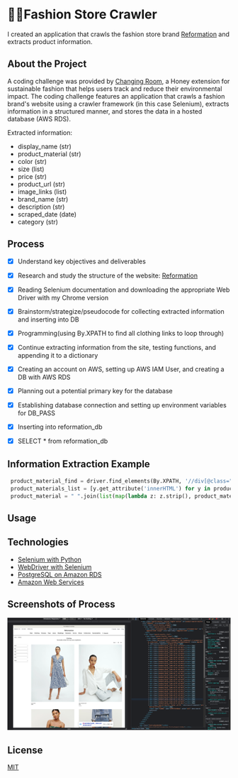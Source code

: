 # 👘👗Fashion Store Crawler

I created an application that crawls the fashion store brand [Reformation](https://reformation.com/) and extracts product information. 

## About the Project

A coding challenge was provided by [Changing Room](https://changingroom.eco/), a Honey extension for sustainable fashion that helps users track and reduce their environmental impact. The coding challenge features an application that crawls a fashion brand's website using a crawler framework (in this case Selenium), extracts information in a structured manner, and stores the data in a hosted database (AWS RDS).

Extracted information:
* display_name (str)
* product_material (str)
* color (str)
* size (list)
* price (str)
* product_url (str)
* image_links (list)
* brand_name (str)
* description (str)
* scraped_date (date)
* category (str)

## Process
* [x] Understand key objectives and deliverables
* [x] Research and study the structure of the website: [Reformation](https://reformation.com/)
* [x] Reading Selenium documentation and downloading the appropriate Web Driver with my Chrome version
* [x] Brainstorm/strategize/pseudocode for collecting extracted information and inserting into DB
* [x] Programming(using By.XPATH to find all clothing links to loop through)
* [x] Continue extracting information from the site, testing functions, and appending it to a dictionary
* [x] Creating an account on AWS, setting up AWS IAM User, and creating a DB with AWS RDS
* [x] Planning out a potential primary key for the database
* [x] Establishing database connection and setting up environment variables for DB_PASS
* [x] Inserting into reformation_db
* [x] SELECT * from reformation_db


## Information Extraction Example
```python
 product_material_find = driver.find_elements(By.XPATH, '//div[@class="margin-b--15"]')
 product_materials_list = [y.get_attribute('innerHTML') for y in product_material_find]
 product_material = " ".join(list(map(lambda z: z.strip(), product_materials_list)))
```

## Usage

## Technologies
* [Selenium with Python](https://selenium-python.readthedocs.io/ "Selenium with Python Docs")
* [WebDriver with Selenium](https://www.selenium.dev/documentation/webdriver/)
* [PostgreSQL on Amazon RDS](https://docs.aws.amazon.com/AmazonRDS/latest/UserGuide/CHAP_PostgreSQL.html)
* [Amazon Web Services](https://docs.aws.amazon.com/polly/latest/dg/setting-up.html)

## Screenshots of Process
![alt text](https://github.com/fjt7/fashion-store-crawler/blob/main/Reformation%20Website%20Structure.png)

## License
[MIT](https://choosealicense.com/licenses/mit/)
